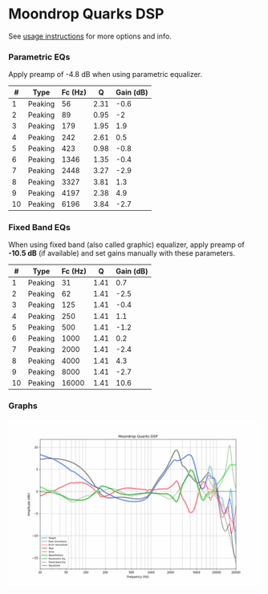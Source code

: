 # Moondrop Quarks DSP
See [usage instructions](https://github.com/jaakkopasanen/AutoEq#usage) for more options and info.

### Parametric EQs
Apply preamp of -4.8 dB when using parametric equalizer.

|   # | Type    |   Fc (Hz) |    Q |   Gain (dB) |
|-----|---------|-----------|------|-------------|
|   1 | Peaking |        56 | 2.31 |        -0.6 |
|   2 | Peaking |        89 | 0.95 |        -2   |
|   3 | Peaking |       179 | 1.95 |         1.9 |
|   4 | Peaking |       242 | 2.61 |         0.5 |
|   5 | Peaking |       423 | 0.98 |        -0.8 |
|   6 | Peaking |      1346 | 1.35 |        -0.4 |
|   7 | Peaking |      2448 | 3.27 |        -2.9 |
|   8 | Peaking |      3327 | 3.81 |         1.3 |
|   9 | Peaking |      4197 | 2.38 |         4.9 |
|  10 | Peaking |      6196 | 3.84 |        -2.7 |

### Fixed Band EQs
When using fixed band (also called graphic) equalizer, apply preamp of **-10.5 dB** (if available) and set gains manually with these parameters.

|   # | Type    |   Fc (Hz) |    Q |   Gain (dB) |
|-----|---------|-----------|------|-------------|
|   1 | Peaking |        31 | 1.41 |         0.7 |
|   2 | Peaking |        62 | 1.41 |        -2.5 |
|   3 | Peaking |       125 | 1.41 |        -0.4 |
|   4 | Peaking |       250 | 1.41 |         1.1 |
|   5 | Peaking |       500 | 1.41 |        -1.2 |
|   6 | Peaking |      1000 | 1.41 |         0.2 |
|   7 | Peaking |      2000 | 1.41 |        -2.4 |
|   8 | Peaking |      4000 | 1.41 |         4.3 |
|   9 | Peaking |      8000 | 1.41 |        -2.7 |
|  10 | Peaking |     16000 | 1.41 |        10.6 |

### Graphs
![](./Moondrop%20Quarks%20DSP.png)
